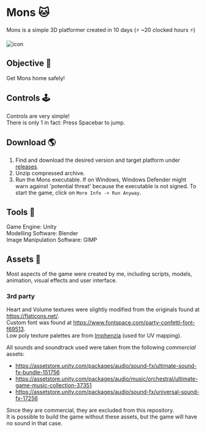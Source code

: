 # Mons 🐱
Mons is a simple 3D platformer created in 10 days (⚡ ~20 clocked hours ⚡) 

![icon](https://user-images.githubusercontent.com/54401232/166167932-91d71dd7-68c6-479e-bd39-e51cc03fd275.png)

## Objective 🎯
Get Mons home safely! 

## Controls 🕹️
Controls are very simple!   
There is only 1 in fact: Press Spacebar to jump.

## Download 🌎
1. Find and download the desired version and target platform under [releases](https://github.com/rubenchristoffer/Mons-Game/releases).
1. Unzip compressed archive.
1. Run the Mons executable. If on Windows, Windows Defender might warn against 'potential threat' because the executable is not signed. To start the game, click on ```More Info -> Run Anyway```. 

## Tools 🔧
Game Engine: Unity   
Modelling Software: Blender  
Image Manipulation Software: GIMP  

## Assets 📁
Most aspects of the game were created by me, including scripts, models, animation, visual effects and user interface.  

### 3rd party
Heart and Volume textures were slightly modified from the originals found at https://flaticons.net/.  
Custom font was found at https://www.fontspace.com/party-confetti-font-f69513.  
Low poly texture palettes are from [Imphenzia](https://www.youtube.com/c/Imphenzia) (used for UV mapping). 

All sounds and soundtrack used were taken from the following *commercial* assets:
- https://assetstore.unity.com/packages/audio/sound-fx/ultimate-sound-fx-bundle-151756
- https://assetstore.unity.com/packages/audio/music/orchestral/ultimate-game-music-collection-37351
- https://assetstore.unity.com/packages/audio/sound-fx/universal-sound-fx-17256

Since they are commercial, they are excluded from this repository.  
It is possible to build the game without these assets, but the game will have no sound in that case. 
